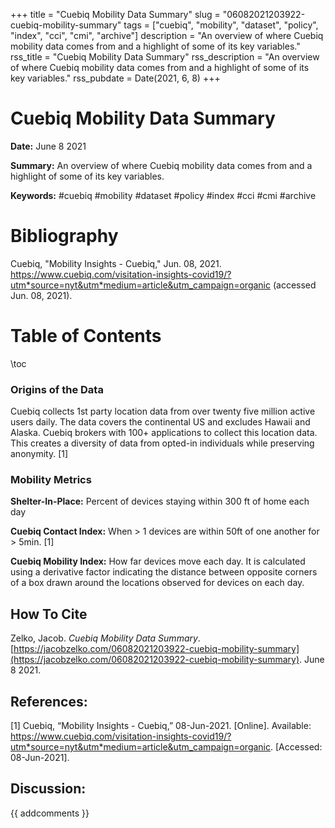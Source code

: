 +++
title = "Cuebiq Mobility Data Summary"
slug = "06082021203922-cuebiq-mobility-summary"
tags = ["cuebiq", "mobility", "dataset", "policy", "index", "cci", "cmi", "archive"]
description = "An overview of where Cuebiq mobility data comes from and a highlight of some of its key variables."
rss_title = "Cuebiq Mobility Data Summary"
rss_description = "An overview of where Cuebiq mobility data comes from and a highlight of some of its key variables."
rss_pubdate = Date(2021, 6, 8)
+++



Cuebiq Mobility Data Summary
=========

**Date:** June 8 2021

**Summary:** An overview of where Cuebiq mobility data comes from and a highlight of some of its key variables.

**Keywords:** #cuebiq #mobility #dataset #policy #index #cci #cmi  #archive

Bibliography
==========

Cuebiq, "Mobility Insights - Cuebiq," Jun. 08, 2021. https://www.cuebiq.com/visitation-insights-covid19/?utm*source=nyt&utm*medium=article&utm_campaign=organic (accessed Jun. 08, 2021).

Table of Contents
=========

\toc

### Origins of the Data

Cuebiq collects 1st party location data from over twenty five million active users daily.  The data covers the continental US and excludes Hawaii and Alaska.  Cuebiq brokers with 100+ applications to collect this location data. This creates a diversity of data from opted-in individuals while preserving anonymity. [1]

### Mobility Metrics

**Shelter-In-Place:** Percent of devices staying within 300 ft of home each day

**Cuebiq Contact Index:** When > 1 devices are within 50ft of one another for > 5min. [1]

**Cuebiq Mobility Index:** How far devices move each day. It is calculated using a derivative factor indicating the distance between opposite corners of a box drawn around the locations observed for devices on each day. 
## How To Cite

 Zelko, Jacob. _Cuebiq Mobility Data Summary_. [https://jacobzelko.com/06082021203922-cuebiq-mobility-summary](https://jacobzelko.com/06082021203922-cuebiq-mobility-summary). June 8 2021.
## References:

[1] Cuebiq, “Mobility Insights - Cuebiq,” 08-Jun-2021. [Online]. Available: https://www.cuebiq.com/visitation-insights-covid19/?utm*source=nyt&utm*medium=article&utm_campaign=organic. [Accessed: 08-Jun-2021].
## Discussion: 

{{ addcomments }}

